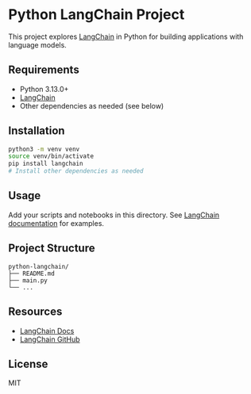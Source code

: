 # Python LangChain Project

This project explores [LangChain](https://github.com/langchain-ai/langchain) in Python for building applications with language models.

## Requirements

- Python 3.13.0+
- [LangChain](https://pypi.org/project/langchain/)
- Other dependencies as needed (see below)

## Installation

```bash
python3 -m venv venv
source venv/bin/activate
pip install langchain
# Install other dependencies as needed
```

## Usage

Add your scripts and notebooks in this directory. See [LangChain documentation](https://python.langchain.com/docs/) for examples.

## Project Structure

```
python-langchain/
├── README.md
├── main.py
└── ...
```

## Resources

- [LangChain Docs](https://python.langchain.com/docs/)
- [LangChain GitHub](https://github.com/langchain-ai/langchain)

## License

MIT